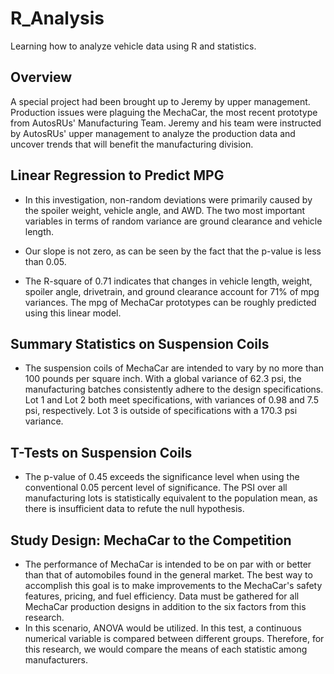 # R_Analysis
Learning how to analyze vehicle data using R and statistics.

## Overview
A special project had been brought up to Jeremy by upper management. Production issues were plaguing the MechaCar, the most recent prototype from AutosRUs' Manufacturing Team. Jeremy and his team were instructed by AutosRUs' upper management to analyze the production data and uncover trends that will benefit the manufacturing division.

## Linear Regression to Predict MPG
- In this investigation, non-random deviations were primarily caused by the spoiler weight, vehicle angle, and AWD. The two most important variables in terms of random variance are ground clearance and vehicle length.

- Our slope is not zero, as can be seen by the fact that the p-value is less than 0.05.

- The R-square of 0.71 indicates that changes in vehicle length, weight, spoiler angle, drivetrain, and ground clearance account for 71% of mpg variances. The mpg of MechaCar prototypes can be roughly predicted using this linear model.

## Summary Statistics on Suspension Coils
- The suspension coils of MechaCar are intended to vary by no more than 100 pounds per square inch. With a global variance of 62.3 psi, the manufacturing batches consistently adhere to the design specifications. Lot 1 and Lot 2 both meet specifications, with variances of 0.98 and 7.5 psi, respectively. Lot 3 is outside of specifications with a 170.3 psi variance.

## T-Tests on Suspension Coils
- The p-value of 0.45 exceeds the significance level when using the conventional 0.05 percent level of significance. The PSI over all manufacturing lots is statistically equivalent to the population mean, as there is insufficient data to refute the null hypothesis.

## Study Design: MechaCar to the Competition
- The performance of MechaCar is intended to be on par with or better than that of automobiles found in the general market. The best way to accomplish this goal is to make improvements to the MechaCar's safety features, pricing, and fuel efficiency. Data must be gathered for all MechaCar production designs in addition to the six factors from this research.
- In this scenario, ANOVA would be utilized. In this test, a continuous numerical variable is compared between different groups. Therefore, for this research, we would compare the means of each statistic among manufacturers.
